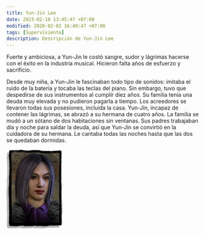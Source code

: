 ```yaml
---
title: Yun-Jin Lee
date: 2023-02-18 13:45:47 +07:00
modified: 2020-02-02 16:49:47 +07:00
tags: [Superviviente]
description: Descripción de Yun-Jin Lee
---
```


Fuerte y ambiciosa, a Yun-Jin le costó sangre, sudor y lágrimas hacerse con el éxito en la industria musical. Hicieron falta años de esfuerzo y sacrificio.

Desde muy niña, a Yun-Jin le fascinaban todo tipo de sonidos: imitaba el ruido de la batería y tocaba las teclas del piano. Sin embargo, tuvo que despedirse de sus instrumentos al cumplir diez años. Su familia tenía una deuda muy elevada y no pudieron pagarla a tiempo. Los acreedores se llevaron todas sus posesiones, incluida la casa. Yun-Jin, incapaz de contener las lágrimas, se abrazó a su hermana de cuatro años. La familia se mudó a un sótano de dos habitaciones sin ventanas. Sus padres trabajaban día y noche para saldar la deuda, así que Yun-Jin se convirtió en la cuidadora de su hermana. Le cantaba todas las noches hasta que las dos se quedaban dormidas.

![alt text](/assets/img/yun.jpg)

